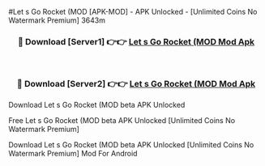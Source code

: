 #Let s Go Rocket (MOD [APK-MOD] - APK Unlocked - [Unlimited Coins No Watermark Premium] 3643m



<div align="center">

<h3>🔴 Download [Server1] 👉👉 <a href="https://momento.my/?title=Let_s_Go_Rocket_(MOD">Let s Go Rocket (MOD Mod Apk</a></h3><br>

<h3>🔴 Download [Server2] 👉👉 <a href="https://momento.my/?title=Let_s_Go_Rocket_(MOD">Let s Go Rocket (MOD Mod Apk</a></h3>
</div>



Download Let s Go Rocket (MOD beta APK Unlocked

Free Let s Go Rocket (MOD beta APK Unlocked [Unlimited Coins No Watermark Premium]

Download Let s Go Rocket (MOD beta APK Unlocked [Unlimited Coins No Watermark Premium] Mod For Android
